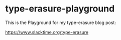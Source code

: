 # type-erasure-playground

This is the Playground for my type-erasure blog post:

https://www.slacktime.org/type-erasure

